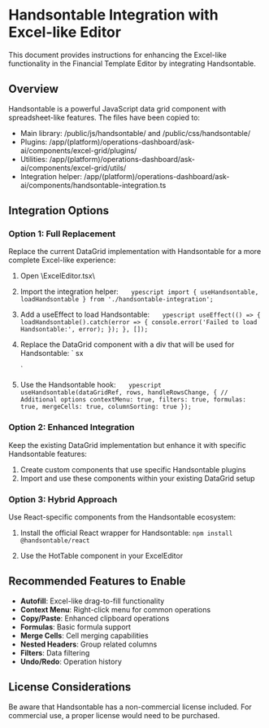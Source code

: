 # Handsontable Integration with Excel-like Editor

This document provides instructions for enhancing the Excel-like functionality in the Financial Template Editor by integrating Handsontable.

## Overview

Handsontable is a powerful JavaScript data grid component with spreadsheet-like features. The files have been copied to:

- Main library: /public/js/handsontable/ and /public/css/handsontable/
- Plugins: /app/(platform)/operations-dashboard/ask-ai/components/excel-grid/plugins/
- Utilities: /app/(platform)/operations-dashboard/ask-ai/components/excel-grid/utils/
- Integration helper: /app/(platform)/operations-dashboard/ask-ai/components/handsontable-integration.ts

## Integration Options

### Option 1: Full Replacement

Replace the current DataGrid implementation with Handsontable for a more complete Excel-like experience:

1. Open \ExcelEditor.tsx\
2. Import the integration helper:
   `	ypescript
   import { useHandsontable, loadHandsontable } from './handsontable-integration';
   `

3. Add a useEffect to load Handsontable:
   `	ypescript
   useEffect(() => {
     loadHandsontable().catch(error => {
       console.error('Failed to load Handsontable:', error);
     });
   }, []);
   `

4. Replace the DataGrid component with a div that will be used for Handsontable:
   `	sx
   <div 
     ref={gridWrapperRef}
     className="flex-1 relative group outline-none focus:ring-2 focus:ring-blue-500"
     tabIndex={0}
   >
     <div ref={dataGridRef} style={{ height: '100%', width: '100%' }}></div>
   </div>
   `

5. Use the Handsontable hook:
   `	ypescript
   useHandsontable(dataGridRef, rows, handleRowsChange, {
     // Additional options
     contextMenu: true,
     filters: true,
     formulas: true,
     mergeCells: true,
     columnSorting: true
   });
   `

### Option 2: Enhanced Integration

Keep the existing DataGrid implementation but enhance it with specific Handsontable features:

1. Create custom components that use specific Handsontable plugins
2. Import and use these components within your existing DataGrid setup

### Option 3: Hybrid Approach

Use React-specific components from the Handsontable ecosystem:

1. Install the official React wrapper for Handsontable:
   `
   npm install @handsontable/react
   `

2. Use the HotTable component in your ExcelEditor

## Recommended Features to Enable

- **Autofill**: Excel-like drag-to-fill functionality
- **Context Menu**: Right-click menu for common operations
- **Copy/Paste**: Enhanced clipboard operations
- **Formulas**: Basic formula support
- **Merge Cells**: Cell merging capabilities
- **Nested Headers**: Group related columns
- **Filters**: Data filtering
- **Undo/Redo**: Operation history

## License Considerations

Be aware that Handsontable has a non-commercial license included. For commercial use, a proper license would need to be purchased.
